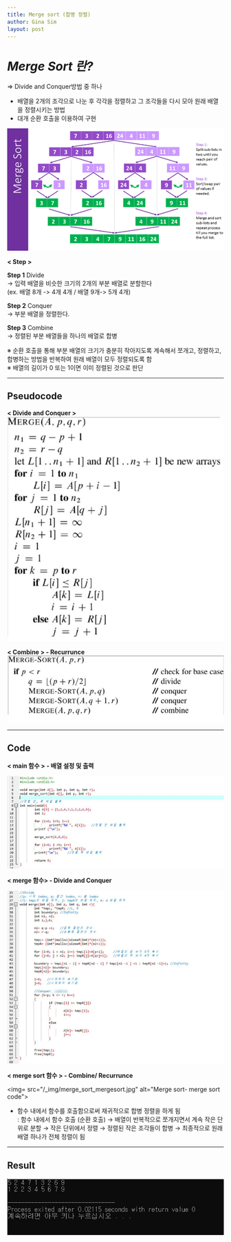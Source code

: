 ```yaml
---
title: Merge sort (합병 정렬)
author: Gina Sim
layout: post
---
```



*Merge Sort 란?*  
======  
 
=> Divide and Conquer방법 중 하나
- 배열을 2개의 조각으로 나눈 후 각각을 정렬하고 그 조각들을 다시 모아 원래 배열을 정렬시키는 방법
- 대개 순환 호출을 이용하여 구현  

<img src="/_img/merge_sort.png" alt="Merge sort principle">  


**< Step >**  

**Step 1** Divide  
  → 입력 배열을 비슷한 크기의 2개의 부분 배열로 분할한다  
  (ex. 배열 8개 -> 4개 4개 / 배열 9개-> 5개 4개)  

**Step 2** Conquer  
  → 부분 배열을 정렬한다.   

**Step 3** Combine  
  → 정렬된 부분 배열들을 하나의 배열로 합병  

※ 순환 호출을 통해 부분 배열의 크기가 충분히 작아지도록 계속해서 쪼개고, 정렬하고, 합병하는 방법을 반복하여 원래 배열이 모두 정렬되도록 함  
※ 배열의 길이가 0 또는 1이면 이미 정렬된 것으로 판단  

--------------------

Pseudocode  
------  

**< Divide and Conquer >**  
<img src="/_img/merge_sort_pseudocode1.jpg" alt="Merge sort pseudocode- merge">  

**< Combine > - Recurrunce**  
<img src="/_img/merge_sort_pseudocode2.jpg" alt="Merge sort pseudocode- merge sort">  


-------------------

Code  
------

**< main 함수 > - 배열 설정 및 출력**  

<img src="/_img/merge_sort_main.jpg" alt="Merge sort- main code">  


**< merge 함수> - Divide and Conquer**  

<img src="/_img/merge_sort_merge.jpg" alt="Merge sort- merge code">   

**< merge sort 함수 > - Combine/ Recurrunce**  

<img= src="/_img/merge_sort_mergesort.jpg" alt="Merge sort- merge sort code">  

- 함수 내에서 함수를 호출함으로써 재귀적으로 합병 정렬을 하게 됨  
  : 함수 내에서 함수 호출 (순환 호출) → 배열이 반복적으로 쪼개지면서 계속 작은 단위로 분할 → 작은 단위에서 정렬 → 정렬된 작은 조각들이 합병 → 최종적으로 원래 배열 하나가 전체 정렬이 됨


-------------------

Result
------

<img src="/_img/merge_sort_result.jpg" alt="Merge sort result">